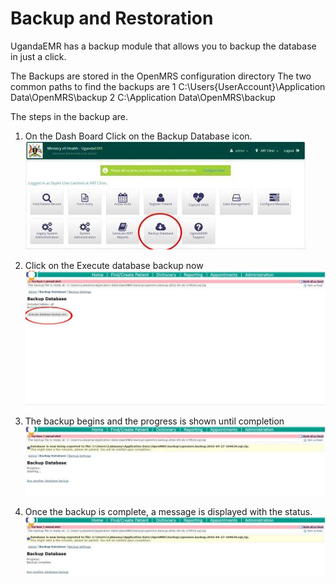 # Backup and Restoration 

UgandaEMR has a backup module that allows you to backup the database in just a click.

The Backups are stored in the OpenMRS configuration directory
The two common paths to find the backups are
1 C:\Users\{UserAccount}\Application Data\OpenMRS\backup
2 C:\Application Data\OpenMRS\backup

The steps in the backup are.
1. On the Dash Board Click on the Backup Database icon.
![Dash Board backup button](images/backup/backup1.0.jpg)

2. Click on the Execute database backup now
![](images/backup/backup2.jpg)
3. The backup begins and the progress is shown until completion
![Backup in progress](images/backup/backup3.jpg)
4. Once the backup is complete, a message is displayed with the status.
![Backup complete](images/backup/backup4.jpg)